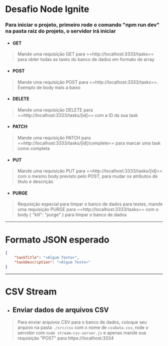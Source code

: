 # Desafio Node Ignite

### Para iniciar o projeto, primeiro rode o comando "npm run dev" na pasta raiz do projeto, o servidor irá iniciar

* #### GET
>Mande uma requisição GET para ==http://localhost:3333/tasks== para obter todas as tasks do banco de dados em formato de array

* #### POST
>Mande uma requisição POST para ==http://localhost:3333/tasks==. Exemplo de body mais a baixo

* #### DELETE
> Mande uma requisição DELETE para ==http://localhost:3333/tasks/[id]== com a ID da sua task


* #### PATCH
>Mande uma requisição PATCH para ==http://localhost:3333/tasks/[id]/complete== para marcar uma task como completa

* #### PUT
>Mande uma requisição PUT para ==http://localhost:3333/tasks/[id]== com o mesmo body previsto pelo POST, para mudar os atributos de titulo e descrição



* #### PURGE
>Requisição especial para limpar o banco de dados para testes, mande uma requisição PURGE para ==http://localhost:3333/tasks== com o body 
	{
		"kill": "purge"
	} 
>para limpar o banco de dados

***

# Formato JSON esperado

~~~json
{
	"taskTitle": "<Algum Texto>",
	"taskDescription": "<Algum Texto>"
}
~~~

***

# CSV Stream

* ## Enviar dados de arquivos CSV

> Para enviar arquivos CSV para o banco de dados, coloque seu arquivo na pasta `./src/csv` com o nome de `csvData.csv`, rode o servidor com `node stream-csv-server.js` e apenas mande sua requisição "POST" para https://localhost:3334
